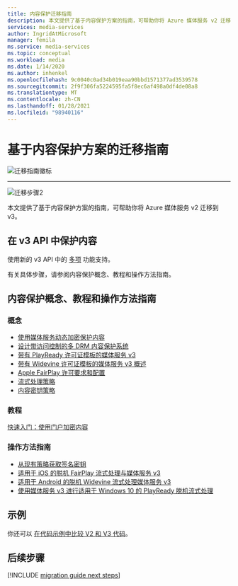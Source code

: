 ```yaml
---
title: 内容保护迁移指南
description: 本文提供了基于内容保护方案的指南，可帮助你将 Azure 媒体服务 v2 迁移到 v3。
services: media-services
author: IngridAtMicrosoft
manager: femila
ms.service: media-services
ms.topic: conceptual
ms.workload: media
ms.date: 1/14/2020
ms.author: inhenkel
ms.openlocfilehash: 9c0040c0ad34b019eaa90bbd1571377ad3539578
ms.sourcegitcommit: 2f9f306fa5224595fa5f8ec6af498a0df4de08a8
ms.translationtype: MT
ms.contentlocale: zh-CN
ms.lasthandoff: 01/28/2021
ms.locfileid: "98940116"
---
```

# <a name="content-protection-scenario-based-migration-guidance"></a>基于内容保护方案的迁移指南

![迁移指南徽标](./media/migration-guide/azure-media-services-logo-migration-guide.svg)

<hr color="#5ea0ef" size="10">

![迁移步骤2](./media/migration-guide/steps-4.svg)

本文提供了基于内容保护方案的指南，可帮助你将 Azure 媒体服务 v2 迁移到 v3。

## <a name="protect-content-in-v3-api"></a>在 v3 API 中保护内容

使用新的 v3 API 中的 [多项](design-multi-drm-system-with-access-control.md) 功能支持。

有关具体步骤，请参阅内容保护概念、教程和操作方法指南。

## <a name="content-protection-concepts-tutorials-and-how-to-guides"></a>内容保护概念、教程和操作方法指南

### <a name="concepts"></a>概念

- [使用媒体服务动态加密保护内容](content-protection-overview.md)
- [设计带访问控制的多 DRM 内容保护系统](design-multi-drm-system-with-access-control.md)
- [带有 PlayReady 许可证模板的媒体服务 v3](playready-license-template-overview.md)
- [带有 Widevine 许可证模板的媒体服务 v3 概述](widevine-license-template-overview.md)
- [Apple FairPlay 许可要求和配置](fairplay-license-overview.md)
- [流式处理策略](streaming-policy-concept.md)
- [内容密钥策略](content-key-policy-concept.md)

### <a name="tutorials"></a>教程

[快速入门：使用门户加密内容](encrypt-content-quickstart.md)

### <a name="how-to-guides"></a>操作方法指南

- [从现有策略获取签名密钥](get-content-key-policy-dotnet-howto.md)
- [适用于 iOS 的脱机 FairPlay 流式处理与媒体服务 v3](offline-fairplay-for-ios.md)
- [适用于 Android 的脱机 Widevine 流式处理媒体服务 v3](offline-widevine-for-android.md)
- [使用媒体服务 v3 进行适用于 Windows 10 的 PlayReady 脱机流式处理](offline-plaready-streaming-for-windows-10.md)

## <a name="samples"></a>示例

你还可以 [在代码示例中比较 V2 和 V3 代码](migrate-v-2-v-3-migration-samples.md)。

## <a name="next-steps"></a>后续步骤

[!INCLUDE [migration guide next steps](./includes/migration-guide-next-steps.md)]